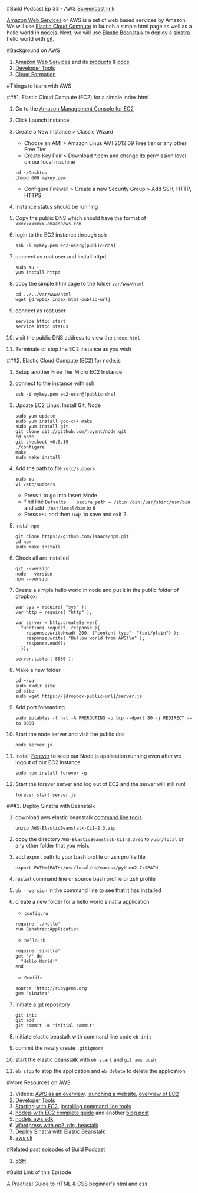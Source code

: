#Build Podcast Ep 33 - AWS
[Screencast link](http://build-podcast.com/aws/)

[Amazon Web Services](http://aws.amazon.com/products/) or AWS is a set of web based services by Amazon. We will use [Elastic Cloud Compute](http://aws.amazon.com/ec2/) to launch a simple html page as well as a hello world in [nodejs](http://nodejs.org/). Next, we will use [Elastic Beanstalk](http://aws.amazon.com/elasticbeanstalk/) to deploy a [sinatra](http://www.sinatrarb.com/) hello world with [git](http://git-scm.com/).

#Background on AWS

1. [Amazon Web Services](http://aws.amazon.com/) and its [products](http://aws.amazon.com/products/) & [docs](http://aws.amazon.com/documentation/)
2. [Developer Tools](http://aws.amazon.com/developertools)
3. [Cloud Formation](http://aws.amazon.com/cloudformation/)


#Things to learn with AWS

###1. Elastic Cloud Compute (EC2) for a simple index.html

1. Go to the [Amazon Management Console for EC2](https://console.aws.amazon.com/ec2/v2/home)
2. Click Launch Instance
3. Create a New Instance > Classic Wizard
    - Choose an AMI > Amazon Linus AMI 2012.09 Free tier or any other Free Tier
    - Create Key Pair > Download *.pem and change its permission level on our local machine
    
    ```
    cd ~/Desktop
    chmod 600 mykey.pem
    ```
    - Configure Firewall > Create a new Security Group > Add SSH, HTTP, HTTPS
4. Instance status should be running
5. Copy the public DNS which should have the format of `xxxxxxxxxxx.amazonaws.com`
6. login to the EC2 instance through ssh
    ```
    ssh -i mykey.pem ec2-user@[public-dns]
    ```
6. connect as root user and install httpd
    
    ```
    sudo su -
    yum install httpd
    ```
5. copy the simple html page to the folder `var/www/html`

    ```
    cd ../../var/www/html 
    wget [dropbox index.html-public-url]
    
    ```
6. connect as root user
    
    ```
    service httpd start
    service httpd status
    ```
7. visit the public DNS address to view the `index.html`
8. Terminate or stop the EC2 instance as you wish
   
###2. Elastic Cloud Compute (EC2) for node.js
1. Setup another Free Tier Micro EC2 Instance
2. connect to the instance with ssh:
    
    ```
    ssh -i mykey.pem ec2-user@[public-dns]
    ```
3. Update EC2 Linux. Install Git, Node

    ```
    sudo yum update
    sudo yum install gcc-c++ make
    sudo yum install git
    git clone git://github.com/joyent/node.git
    cd node
    git checkout v0.8.19
    ./configure
    make
    sudo make install
    ```
4. Add the path to file `/etc/sudoers`
    
    ```
    sudo su
    vi /etc/sudoers

    ```
    - Press `i` to go into Insert Mode
    - find line `Defaults    secure_path = /sbin:/bin:/usr/sbin:/usr/bin` and add `:/usr/local/bin` to it
    - Press `ESC` and then `:wq!` to save and exit    2. 
5. Install `npm`

    ```
    git clone https://github.com/isaacs/npm.git
    cd npm
    sudo make install
    ```
6. Check all are installed
    
    ```
    git --version
    node --version
    npm --version
    ```
7. Create a simple hello world in node and put it in the public folder of dropbox:

    ```
    var sys = require( "sys" );
    var http = require( "http" );
    
    var server = http.createServer(
      function( request, response ){
        response.writeHead( 200, {"content-type": "text/plain"} );
        response.write( "Hellow world from AWS!\n" );
        response.end();
      });
    
    server.listen( 8080 );

    ```
8. Make a new folder

    ```
    cd ~/var
    sudo mkdir site
    cd site
    sudo wget https://[dropbox-public-url]/server.js
    ```
9. Add port forwarding

    ```
    sudo iptables -t nat -A PREROUTING -p tcp --dport 80 -j REDIRECT --to 8080
    ```
11. Start the node server and visit the public dns

    ```
    node server.js
    ```
10. Install [Forever](https://github.com/nodejitsu/forever) to keep our Node.js application running even after we logout of our EC2 instance

    ```
    sudo npm install forever -g
    ```

13. Start the forever server and log out of EC2 and the server will still run!

    ```
    forever start server.js
    ```    

###3. Deploy Sinatra with Beanstalk

1. download aws elastic beanstalk [command line tools](http://aws.amazon.com/code/6752709412171743)
    
    ```
    unzip AWS-ElasticBeanstalk-CLI-2.3.zip
    ```
2. copy the directory `AWS-ElasticBeanstalk-CLI-2.3/eb` to `/usr/local` or any other folder that you wish.
3. add export path to your bash profile or zsh profile file

    ```
    export PATH=$PATH:/usr/local/eb/macosx/python2.7:$PATH

    ```
4. restart command line or source bash profile or zsh profile
5. `eb --version` in the command line to see that it has installed
6. create a new folder for a hello world sinatra application
    - `config.ru`
    
    ```
    require './hello'
    run Sinatra::Application
    ```
    - `hello.rb`
    
    ```
    require 'sinatra'
    get '/' do
      "Hello World!"
    end
    ```
    - `Gemfile`
    
    ```
    source 'http://rubygems.org'
    gem 'sinatra'
    ```
    
1. Initiate a git repository

    ```
    git init
    git add .
    git commit -m "initial commit"
    ```
1. initiate elastic beastalk with command line code `eb init`
2. commit the newly create `.gitignore`
3. start the elastic beanstalk with `eb start` and `git aws.push`
4. `eb stop` to stop the application and `eb delete` to delete the application

#More Resources on AWS

1. Videos: [AWS as an overview](http://www.youtube.com/watch?v=DERzYnthq1s), [launching a website](http://www.youtube.com/watch?v=E78VKAPwmDM), [overview of EC2](http://www.youtube.com/watch?v=cw2r16Q1X-g)
2. [Developer Tools](http://aws.amazon.com/developertools/)
2. [Starting with EC2](http://www.robertsosinski.com/2008/01/26/starting-amazon-ec2-with-mac-os-x/), [installing command line tools](http://andredieb.com/2012/12/07/installing-and-automating-aws-ec2-command-line-tools/)
3. [nodejs with EC2 complete guide](http://iconof.com/blog/how-to-install-setup-node-js-on-amazon-aws-ec2-complete-guide/) and another [blog post](http://www.bennadel.com/blog/2321-How-I-Got-Node-js-Running-On-A-Linux-Micro-Instance-Using-Amazon-EC2.htm)
4. [nodejs aws sdk](https://s3.amazonaws.com/awsdocs/sdk-nodejs/latest/aws-sdk-nodejs-dg.pdf)
5. [Wordpress with ec2, rds, beastalk](http://www.slideshare.net/mrjain/installing-wordpress-on-aws)
6. [Deploy Sinatra with Elastic Beanstalk](http://docs.aws.amazon.com/elasticbeanstalk/latest/dg/create_deploy_Ruby_sinatra.html)
7. [aws cli](http://docs.aws.amazon.com/cli/latest/userguide/cli-chap-getting-set-up.html)

#Related past episodes of Build Podcast

1. [SSH](http://build-podcast.com/ssh)


#Build Link of this Episode

[A Practical Guide to HTML & CSS](http://learn.shayhowe.com/) beginner's html and css